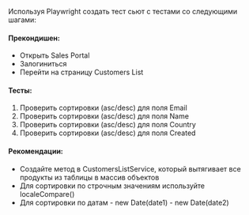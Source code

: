 Используя Playwright создать тест сьют с тестами со следующими шагами:

#### Прекондишен:

- Открыть Sales Portal
- Залогиниться
- Перейти на страницу Customers List

#### Тесты:

1. Проверить сортировки (asc/desc) для поля Email
2. Проверить сортировки (asc/desc) для поля Name
3. Проверить сортировки (asc/desc) для поля Country
4. Проверить сортировки (asc/desc) для поля Created

#### Рекомендации:

- Создайте метод в CustomersListService, который вытягивает все продукты из таблицы в массив объектов
- Для сортировки по строчным значениям используйте localeCompare()
- Для сортировки по датам - new Date(date1) - new Date(date2)
